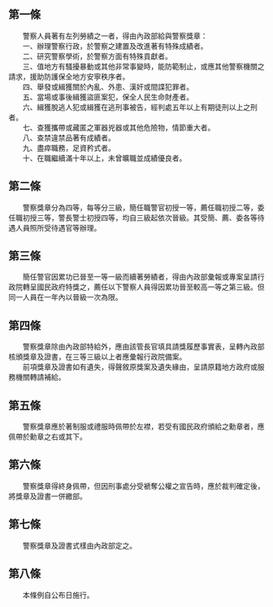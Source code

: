 第一條 
-------
　　警察人員著有左列勞績之一者，得由內政部給與警察獎章：  
　　一、辦理警察行政，於警察之建置及改進著有特殊成績者。  
　　二、研究警察學術，於警察方面有特殊貢獻者。  
　　三、值地方有騷擾暴動或其他非常事變時，能防範制止，或應其他警察機關之請求，援助防護保全地方安寧秩序者。  
　　四、舉發或緝獲關於內亂、外患、漢奸或間諜犯罪者。  
　　五、當場或事後緝獲盜匪案犯，保全人民生命財產者。  
　　六、緝獲脫逃人犯或緝獲在逃刑事被告，經判處五年以上有期徒刑以上之刑者。  
　　七、查獲攜帶或藏匿之軍器兇器或其他危險物，情節重大者。  
　　八、查禁違禁品著有成績者。  
　　九、盡瘁職務，足資矜式者。  
　　十、在職繼續滿十年以上，未曾曠職並成績優良者。  


第二條 
-------
　　警察獎章分為四等，每等分三級，簡任職警官初授一等，薦任職初授二等，委任職初授三等，警長警士初授四等，均自三級起依次晉級。其受簡、薦、委各等待遇人員照所受待遇官等辦理。  


第三條 
-------
　　簡任警官因累功已晉至一等一級而續著勞績者，得由內政部彙報或專案呈請行政院轉呈國民政府特獎之，薦任以下警察人員得因累功晉至較高一等之第三級。但同一人員在一年內以晉級一次為限。  


第四條 
-------
　　警察獎章除由內政部特給外，應由該管長官填具請獎履歷事實表，呈轉內政部核頒獎章及證書，在三等三級以上者應彙報行政院備案。  
　　前項獎章及證書如有遺失，得聲敘原獎案及遺失緣由，呈請原籍地方政府或服務機關轉請補給。  


第五條 
-------
　　警察獎章應於著制服或禮服時佩帶於左襟，若受有國民政府頒給之勳章者，應佩帶於勳章之右或其下。  


第六條 
-------
　　警察獎章得終身佩帶，但因刑事處分受褫奪公權之宣告時，應於裁判確定後，將獎章及證書一併繳部。  


第七條 
-------
　　警察獎章及證書式樣由內政部定之。  


第八條 
-------
　　本條例自公布日施行。